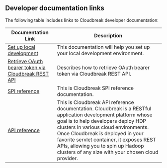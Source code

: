 
## Developer documentation links 

The following table includes links to Cloudbreak developer documentation: 

| Documentation Link | Description |
|---|---|
| [Set up local development](https://github.com/hortonworks/cloudbreak) | This documentation will help you set up your local development environment. | 
| [Retrieve OAuth bearer token via Cloudbreak REST API](??) | Describes how to retrieve OAuth bearer token via Cloudbreak REST API. |
| [SPI reference](??) | This is Cloudbreak SPI reference documentation. |
| [API reference](https://app.swaggerhub.com/apis/Cloudbreak/Cloudbreak/2.5.0-TP) | This is Cloudbreak API reference documentation. Cloudbreak is a RESTful application development platform whose goal is to help developers deploy HDP clusters in various cloud environments. Once Cloudbreak is deployed in your favorite servlet container, it exposes REST APIs, allowing you to spin up Hadoop clusters of any size with your chosen cloud provider. |

[Comment]: <> (API link should be updated for each release.)

